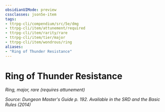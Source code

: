 ```yaml
---
obsidianUIMode: preview
cssclasses: json5e-item
tags:
- ttrpg-cli/compendium/src/5e/dmg
- ttrpg-cli/item/attunement/required
- ttrpg-cli/item/rarity/rare
- ttrpg-cli/item/tier/major
- ttrpg-cli/item/wondrous/ring
aliases: 
- "Ring of Thunder Resistance"
---
```

# Ring of Thunder Resistance
*Ring, major, rare (requires attunement)*  



*Source: Dungeon Master's Guide p. 192. Available in the <span title='Systems Reference Document (5.1)'>SRD</span> and the Basic Rules (2014)*